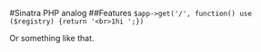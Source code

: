 #Sinatra PHP analog
##Features
```$app->get('/', function() use ($registry) {return '<br>1hi ';})```

Or something like that.
